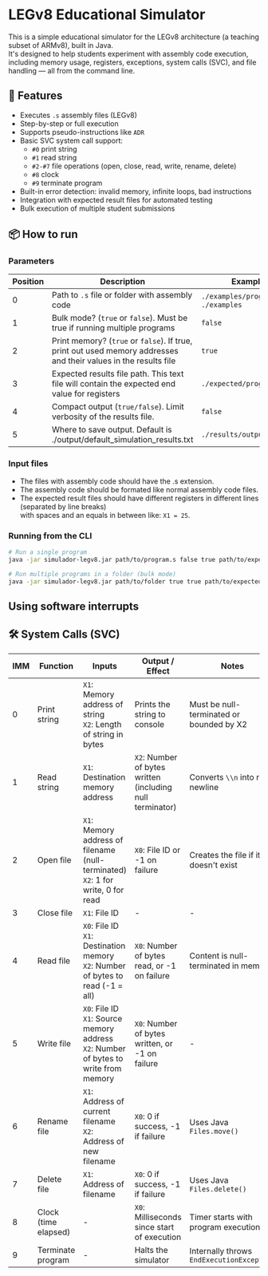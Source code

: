 # LEGv8 Educational Simulator

This is a simple educational simulator for the LEGv8 architecture (a teaching subset of ARMv8), built in Java.  
It's designed to help students experiment with assembly code execution, including memory usage, registers, exceptions, system calls (SVC), and file handling — all from the command line.

## 🚀 Features

- Executes `.s` assembly files (LEGv8)
- Step-by-step or full execution
- Supports pseudo-instructions like `ADR`
- Basic SVC system call support:
    - `#0` print string
    - `#1` read string
    - `#2-#7` file operations (open, close, read, write, rename, delete)
    - `#8` clock
    - `#9` terminate program
- Built-in error detection: invalid memory, infinite loops, bad instructions
- Integration with expected result files for automated testing
- Bulk execution of multiple student submissions

## 📦 How to run

### Parameters
| Position | Description                                                                                                   | Example                              |
| -------- |---------------------------------------------------------------------------------------------------------------|--------------------------------------|
| 0        | Path to `.s` file or folder with assembly code                                                                | `./examples/program.s`, `./examples` |
| 1        | Bulk mode? (`true` or `false`). Must be true if running multiple programs                                     | `false`                              |
| 2        | Print memory? (`true` or `false`). If true, print out used memory addresses and their values in the results file | `true`                               |
| 3        | Expected results file path. This text file will contain the expected end value for registers          | `./expected/program1.txt`            |
| 4        | Compact output (`true/false`). Limit verbosity of the results file.                                | `false`                              |
| 5        | Where to save output. Default is ./output/default_simulation_results.txt                           | `./results/output.txt`               |

### Input files
 - The files with assembly code should have the .s extension.
 - The assembly code should be formated like normal assembly code files.
 - The expected result files should have different registers in different lines (separated by line breaks) </br> with spaces and an equals in between like: ```X1 = 25```.

### Running from the CLI

```bash
# Run a single program
java -jar simulador-legv8.jar path/to/program.s false true path/to/expected_results.txt true path/to/output.txt

# Run multiple programs in a folder (bulk mode)
java -jar simulador-legv8.jar path/to/folder true true path/to/expected_results.txt false path/to/output.txt
```

## Using software interrupts
## 🛠 System Calls (SVC)

| IMM | Function            | Inputs                                                                                     | Output / Effect                                              | Notes                                   |
|-----|---------------------|--------------------------------------------------------------------------------------------|--------------------------------------------------------------|-----------------------------------------|
| 0   | Print string        | `X1`: Memory address of string<br>`X2`: Length of string in bytes                          | Prints the string to console                                 | Must be null-terminated or bounded by X2 |
| 1   | Read string         | `X1`: Destination memory address                                                           | `X2`: Number of bytes written (including null terminator)    | Converts `\\n` into real newline        |
| 2   | Open file           | `X1`: Memory address of filename (null-terminated)<br>`X2`: 1 for write, 0 for read        | `X0`: File ID or -1 on failure                               | Creates the file if it doesn't exist    |
| 3   | Close file          | `X1`: File ID                                                                              | -                                                            | -                                       |
| 4   | Read file           | `X0`: File ID<br>`X1`: Destination memory<br>`X2`: Number of bytes to read (-1 = all)      | `X0`: Number of bytes read, or -1 on failure                 | Content is null-terminated in memory    |
| 5   | Write file          | `X0`: File ID<br>`X1`: Source memory address<br>`X2`: Number of bytes to write from memory | `X0`: Number of bytes written, or -1 on failure              | -                                       |
| 6   | Rename file         | `X1`: Address of current filename<br>`X2`: Address of new filename                         | `X0`: 0 if success, -1 if failure                            | Uses Java `Files.move()`                |
| 7   | Delete file         | `X1`: Address of filename                                                                  | `X0`: 0 if success, -1 if failure                            | Uses Java `Files.delete()`              |
| 8   | Clock (time elapsed)| -                                                                                          | `X0`: Milliseconds since start of execution                  | Timer starts with program execution     |
| 9   | Terminate program   | -                                                                                          | Halts the simulator                                          | Internally throws `EndExecutionException` |
